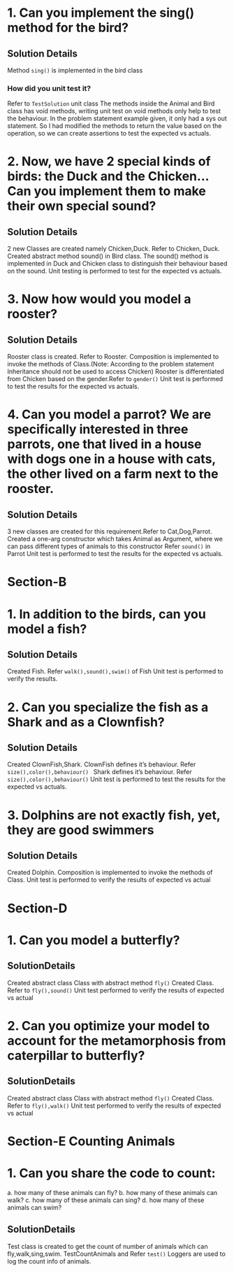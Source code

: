 # 1. Can you implement the sing() method for the bird?

## Solution Details

Method <code>sing()</code> is implemented in the bird class

### How did you unit test it?

Refer to <code>TestSolution</code> unit class
The methods inside the Animal and Bird class has void methods, writing unit test on void methods only help to test the behaviour. In the problem statement example given, it only had a sys out statement. So I had modified the methods to return the value based on the operation, so we can create assertions to test the expected vs actuals.

# 2. Now, we have 2 special kinds of birds: the Duck and the Chicken... Can you implement them to make their own special sound?

## Solution Details

2 new Classes are created namely Chicken,Duck. Refer to <Class>Chicken, <Class>Duck.
Created abstract method sound() in Bird class.
The sound() method is implemented in Duck and Chicken class to distinguish their behaviour based on the sound.
Unit testing is performed to test for the expected vs actuals.

# 3. Now how would you model a rooster?

## Solution Details

Rooster class is created. Refer to <Class>Rooster.
Composition is implemented to invoke the methods of Class<Chicken>.(Note: According to the problem statement Inheritance should not be used to access <Class>Chicken)
Rooster is differentiated from Chicken based on the gender.Refer to <code>gender()</code>
Unit test is performed to test the results for the expected vs actuals.

# 4. Can you model a parrot? We are specifically interested in three parrots, one that lived in a house with dogs one in a house with cats, the other lived on a farm next to the rooster.

## Solution Details

3 new classes are created for this requirement.Refer to <Class>Cat,<Class>Dog,<Class>Parrot.
Created a one-arg constructor which takes Animal as Argument, where we can pass different types of animals to this constructor
Refer <code>sound()</code> in <Class>Parrot
Unit test is performed to test the results for the expected vs actuals.

# Section-B

# 1. In addition to the birds, can you model a fish?

## Solution Details

Created <Class>Fish.
Refer <code>walk(),sound(),swim()</code> of <Class>Fish
Unit test is performed to verify the results.

# 2. Can you specialize the fish as a Shark and as a Clownfish?

## Solution Details

Created <Class>ClownFish,<Class>Shark.
<Class>ClownFish defines it’s behaviour. Refer <code>size(),color(),behaviour() </code>
<Class>Shark defines it’s behaviour. Refer <code>size(),color(),behaviour()</code>
Unit test is performed to test the results for the expected vs actuals.

# 3. Dolphins are not exactly fish, yet, they are good swimmers

## Solution Details

Created <Class>Dolphin.
Composition is implemented to invoke the methods of Class<Fish>.
Unit test is performed to verify the results of expected vs actual

# Section-D

# 1. Can you model a butterfly?

## SolutionDetails

Created abstract class Class<Insect> with abstract method <code>fly()</code>
Created Class<ButterFly>. Refer to <code>fly(),sound()</code>
Unit test performed to verify the results of expected vs actual

# 2. Can you optimize your model to account for the metamorphosis from caterpillar to butterfly?

## SolutionDetails

Created abstract class Class<Insect> with abstract method <code>fly()</code>
Created Class<Caterpillar>. Refer to <code>fly(),walk()</code>
Unit test performed to verify the results of expected vs actual

# Section-E Counting Animals

# 1. Can you share the code to count:

a. how many of these animals can fly?
b. how many of these animals can walk?
c. how many of these animals can sing?
d. how many of these animals can swim?

## SolutionDetails

Test class is created to get the count of number of animals which can fly,walk,sing,swim.
<Class>TestCountAnimals and Refer <code>test()</code>
Loggers are used to log the count info of animals.

